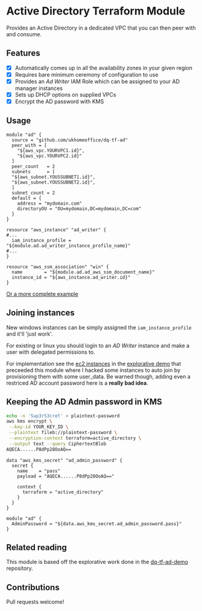 # Active Directory Terraform Module

Provides an Active Directory in a dedicated VPC that you can then peer with and consume.

## Features

  - [x] Automatically comes up in all the availability zones in your given region
  - [x] Requires bare minimum ceremony of configuration to use
  - [x] Provides an *Ad Writer* IAM Role which can be assigned to your AD manager instances
  - [x] Sets up DHCP options on supplied VPCs
  - [x] Encrypt the AD password with KMS

## Usage
```hcl
module "ad" {
  source = "github.com/ukhomeoffice/dq-tf-ad"
  peer_with = [
    "${aws_vpc.YOURVPC1.id}",
    "${aws_vpc.YOURVPC2.id}"
  ]
  peer_count   = 2
  subnets      = [
  "${aws_subnet.YOUSSUBNET1.id}",
  "${aws_subnet.YOUSSUBNET2.id}",
  ]
  subnet_count = 2
  default = {
    address = "mydomain.com"
    directoryOU = "OU=mydomain,DC=mydomain,DC=com"
  }
}

resource "aws_instance" "ad_writer" {
#...
  iam_instance_profile = "${module.ad.ad_writer_instance_profile_name}"
#...
}

resource "aws_ssm_association" "win" {
  name        = "${module.ad.ad_aws_ssm_document_name}"
  instance_id = "${aws_instance.ad_writer.id}"
}

```
[Or a more complete example](example/main.tf)


## Joining instances
New windows instances can be simply assigned the `iam_instance_profile` and it'll 'just work'.

For existing or linux you should login to an *AD Writer* instance and make a user with delegated permissions to.

For implementation see the [ec2 instances](https://github.com/UKHomeOffice/dq-tf-ad-demo/blob/master/ec2_instances.tf) in the [explorative demo](https://github.com/UKHomeOffice/dq-tf-ad-demo) that preceeded this module where I hacked some instances to auto join by provisioning them with some user_data. Be warned though, adding even a restriced AD account password here is a **really bad idea**.

## Keeping the AD Admin password in KMS
```bash
echo -n 'Sup3rS3cret' > plaintext-password
aws kms encrypt \
 --key-id YOUR_KEY_ID \
 --plaintext fileb://plaintext-password \
 --encryption-context terraform=active_directory \
 --output text --query CiphertextBlob
AQECA......P8dPp28OoAQ==
```
```hcl
data "aws_kms_secret" "ad_admin_password" {
  secret {
    name    = "pass"
    payload = "AQECA......P8dPp28OoAQ=="

    context {
      terraform = "active_directory"
    }
  }
}

module "ad" {
  AdminPassword = "${data.aws_kms_secret.ad_admin_password.pass}"
}
```
## Related reading
This module is based off the explorative work done in the [dq-tf-ad-demo](https://github.com/UKHomeOffice/dq-tf-ad-demo) repository.

## Contributions
Pull requests welcome!